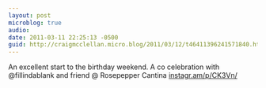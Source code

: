 ```yaml
---
layout: post
microblog: true
audio: 
date: 2011-03-11 22:25:13 -0500
guid: http://craigmcclellan.micro.blog/2011/03/12/t46411396241571840.html
---
```

An excellent start to the birthday weekend. A co celebration with @fillindablank and friend  @ Rosepepper Cantina [instagr.am/p/CK3Vn/](http://instagr.am/p/CK3Vn/)
